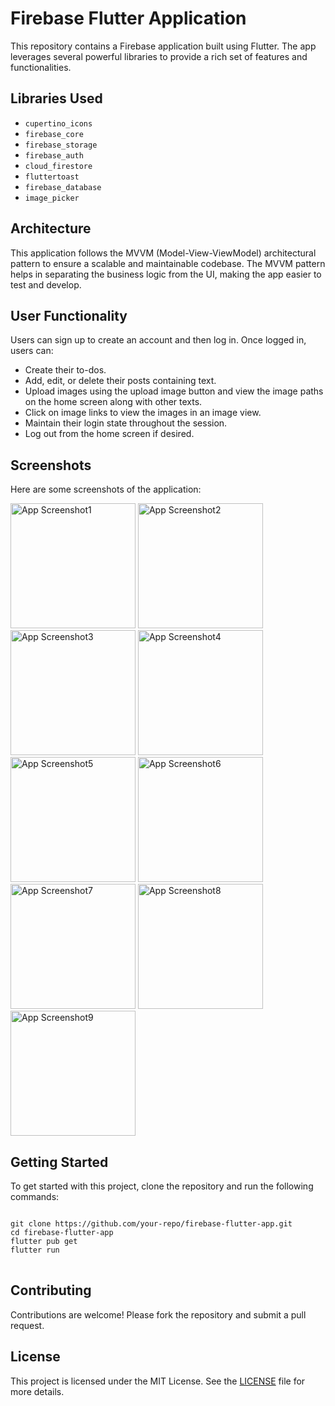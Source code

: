 <h1>Firebase Flutter Application</h1>
<p>This repository contains a Firebase application built using Flutter. The app leverages several powerful libraries to provide a rich set of features and functionalities.</p>

<h2>Libraries Used</h2>
<ul>
    <li><code>cupertino_icons</code></li>
    <li><code>firebase_core</code></li>
    <li><code>firebase_storage</code></li>
    <li><code>firebase_auth</code></li>
    <li><code>cloud_firestore</code></li>
    <li><code>fluttertoast</code></li>
    <li><code>firebase_database</code></li>
    <li><code>image_picker</code></li>
</ul>

<h2>Architecture</h2>
<p>This application follows the MVVM (Model-View-ViewModel) architectural pattern to ensure a scalable and maintainable codebase. The MVVM pattern helps in separating the business logic from the UI, making the app easier to test and develop.</p>

<h2>User Functionality</h2>
<p>Users can sign up to create an account and then log in. Once logged in, users can:</p>
<ul>
    <li>Create their to-dos.</li>
    <li>Add, edit, or delete their posts containing text.</li>
    <li>Upload images using the upload image button and view the image paths on the home screen along with other texts.</li>
    <li>Click on image links to view the images in an image view.</li>
    <li>Maintain their login state throughout the session.</li>
    <li>Log out from the home screen if desired.</li>
</ul>

<h2>Screenshots</h2>
<p>Here are some screenshots of the application:</p>
<img src="https://github.com/user-attachments/assets/190cc325-f34f-4122-8cf3-ba51cfe24a46" width="200" alt="App Screenshot1">
<img src="https://github.com/user-attachments/assets/0b3afda2-2651-4dd2-b1e5-1e2c120a6cd0" width="200" alt="App Screenshot2">
<img src="https://github.com/user-attachments/assets/fe7e0ed5-fe0e-4aa2-b7e7-c657e9228f01" width="200" alt="App Screenshot3">
<img src="https://github.com/user-attachments/assets/50a4a9f5-61dd-4041-9f1f-35760017d380" width="200" alt="App Screenshot4">
<img src="https://github.com/user-attachments/assets/841de224-53f5-4366-ad13-e0d2a1a45c42" width="200" alt="App Screenshot5">
<img src="https://github.com/user-attachments/assets/63f1a2a8-f082-457d-a8a7-fa9f312bb13d" width="200" alt="App Screenshot6">
<img src="https://github.com/user-attachments/assets/151a4bf0-aab0-485b-8ee7-00a8833cf4eb" width="200" alt="App Screenshot7">
<img src="https://github.com/user-attachments/assets/d1ae47c7-ee11-4d68-9da4-6d073112805d" width="200" alt="App Screenshot8">
<img src="https://github.com/user-attachments/assets/bcb1ae33-a87c-464e-83ee-c7b0bb14294d" width="200" alt="App Screenshot9">

<h2>Getting Started</h2>
<p>To get started with this project, clone the repository and run the following commands:</p>
<pre>
<code>
git clone https://github.com/your-repo/firebase-flutter-app.git
cd firebase-flutter-app
flutter pub get
flutter run
</code>
</pre>

<h2>Contributing</h2>
<p>Contributions are welcome! Please fork the repository and submit a pull request.</p>

<h2>License</h2>
<p>This project is licensed under the MIT License. See the <a href="LICENSE">LICENSE</a> file for more details.</p>
